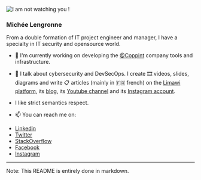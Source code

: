 ![I am not watching you !](https://micheelengronne.github.io/micheelengronne/Banner2020-crop.jpg)

### Michée Lengronne

From a double formation of IT project engineer and manager, I have a specialty in IT security and opensource world.

- 🔭 I'm currently working on developing the [@Coppint] company tools and infrastructure.

- 💬 I talk about cybersecurity and DevSecOps. I create 🎞️ videos, slides, diagrams and write 📋 articles (mainly in 🇫🇷 french) on the [Limawi platform], its [blog](https://blog.limawi.io), its [Youtube channel](https://www.youtube.com/channel/UCxOvLOXTZFhy8NPMsxg5ogw) and its [Instagram account](https://www.instagram.com/limawi.official.fr/).

- I like strict semantics respect.

- 📫 You can reach me on:

* [Linkedin]
* [Twitter]
* [StackOverflow]
* [Facebook]
* [Instagram]

[@Coppint]: https://github.com/Coppint "Coppint Github team"
[Limawi platform]: https://limawi.io "Limawi website"
[Linkedin]: https://www.linkedin.com/in/micheelengronne "Michée Lengronne LinkedIn profile"
[Twitter]: https://twitter.com/MicheeLengronne "Michée Lengronne Twitter"
[StackOverflow]: https://stackoverflow.com/story/micheelengronne "Michée Lengronne StackOverflow"
[Facebook]: https://www.facebook.com/michee.lengronne/ "Michée Lengronne Facebook"
[Instagram]: https://www.instagram.com/michee.lengronne/ "Michée Lengronne Instagram"

---

Note: This README is entirely done in markdown.

<!--
**micheelengronne/micheelengronne** is a ✨ _special_ ✨ repository because its `README.md` (this file) appears on your GitHub profile.

Here are some ideas to get you started:

- 🔭 I’m currently working on ...
- 🌱 I’m currently learning ...
- 👯 I’m looking to collaborate on ...
- 🤔 I’m looking for help with ...
- 💬 Ask me about ...
- 📫 How to reach me: ...
- 😄 Pronouns: ...
- ⚡ Fun fact: ...
-->
